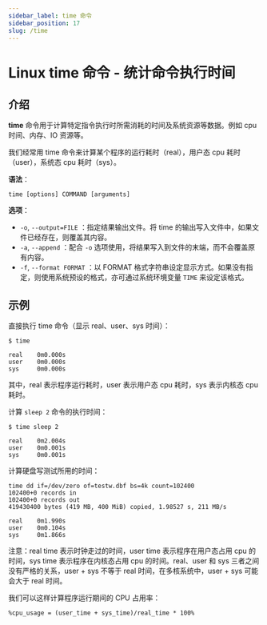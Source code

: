 ```yaml
---
sidebar_label: time 命令
sidebar_position: 17
slug: /time
---
```


# Linux time 命令 - 统计命令执行时间



## 介绍

**time** 命令用于计算特定指令执行时所需消耗的时间及系统资源等数据。例如 cpu 时间、内存、IO 资源等。

我们经常用 time 命令来计算某个程序的运行耗时（real），用户态 cpu 耗时（user），系统态 cpu 耗时（sys）。

**语法**：

```shell
time [options] COMMAND [arguments]
```

**选项**：

- `-o`, `--output=FILE` ：指定结果输出文件。将 time 的输出写入文件中，如果文件已经存在，则覆盖其内容。
- `-a`, `--append` ：配合 `-o` 选项使用，将结果写入到文件的末端，而不会覆盖原有内容。
- `-f`, `--format FORMAT` ：以 FORMAT 格式字符串设定显示方式。如果没有指定，则使用系统预设的格式，亦可通过系统环境变量 `TIME` 来设定该格式。



## 示例

直接执行 time 命令（显示 real、user、sys 时间）：

```shell
$ time

real    0m0.000s
user    0m0.000s
sys     0m0.000s
```

其中，real 表示程序运行耗时，user 表示用户态 cpu 耗时，sys 表示内核态 cpu 耗时。

计算 `sleep 2` 命令的执行时间：

```shell
$ time sleep 2

real    0m2.004s
user    0m0.001s
sys     0m0.001s
```

计算硬盘写测试所用的时间：

```shell
time dd if=/dev/zero of=testw.dbf bs=4k count=102400
102400+0 records in
102400+0 records out
419430400 bytes (419 MB, 400 MiB) copied, 1.98527 s, 211 MB/s

real    0m1.990s
user    0m0.104s
sys     0m1.866s
```

注意：real time 表示时钟走过的时间，user time 表示程序在用户态占用 cpu 的时间，sys time 表示程序在内核态占用 cpu 的时间。real、user 和 sys 三者之间没有严格的关系，user + sys 不等于 real 时间，在多核系统中，user + sys 可能会大于 real 时间。

我们可以这样计算程序运行期间的 CPU 占用率：

```shell
%cpu_usage = (user_time + sys_time)/real_time * 100%
```

